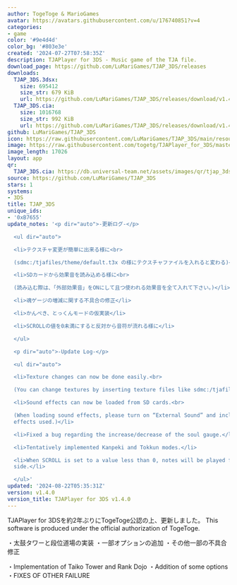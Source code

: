 ```yaml
---
author: TogeToge & MarioGames
avatar: https://avatars.githubusercontent.com/u/176740851?v=4
categories:
- game
color: '#9e4d4d'
color_bg: '#803e3e'
created: '2024-07-27T07:58:35Z'
description: TJAPlayer for 3DS - Music game of the TJA file.
download_page: https://github.com/LuMariGames/TJAP_3DS/releases
downloads:
  TJAP_3DS.3dsx:
    size: 695412
    size_str: 679 KiB
    url: https://github.com/LuMariGames/TJAP_3DS/releases/download/v1.4.0/TJAP_3DS.3dsx
  TJAP_3DS.cia:
    size: 1016768
    size_str: 992 KiB
    url: https://github.com/LuMariGames/TJAP_3DS/releases/download/v1.4.0/TJAP_3DS.cia
github: LuMariGames/TJAP_3DS
icon: https://raw.githubusercontent.com/LuMariGames/TJAP_3DS/main/resource/icon.png
image: https://raw.githubusercontent.com/togetg/TJAPlayer_for_3DS/master/resource/banner.png
image_length: 17026
layout: app
qr:
  TJAP_3DS.cia: https://db.universal-team.net/assets/images/qr/tjap_3ds-cia.png
source: https://github.com/LuMariGames/TJAP_3DS
stars: 1
systems:
- 3DS
title: TJAP_3DS
unique_ids:
- '0xB7655'
update_notes: '<p dir="auto">-更新ログ-</p>

  <ul dir="auto">

  <li>テクスチャ変更が簡単に出来る様に<br>

  (sdmc:/tjafiles/theme/default.t3x の様にテクスチャファイルを入れると変わる)</li>

  <li>SDカードから効果音を読み込める様に<br>

  (読み込む際は、「外部効果音」をONにして且つ使われる効果音を全て入れて下さい。)</li>

  <li>魂ゲージの増減に関する不具合の修正</li>

  <li>かんぺき、とっくんモードの仮実装</li>

  <li>SCROLLの値を0未満にすると反対から音符が流れる様に</li>

  </ul>

  <p dir="auto">-Update Log-</p>

  <ul dir="auto">

  <li>Texture changes can now be done easily.<br>

  (You can change textures by inserting texture files like sdmc:/tjafiles/theme/default.t3x)</li>

  <li>Sound effects can now be loaded from SD cards.<br>

  (When loading sound effects, please turn on “External Sound” and include all sound
  effects used.)</li>

  <li>Fixed a bug regarding the increase/decrease of the soul gauge.</li>

  <li>Tentatively implemented Kanpeki and Tokkun modes.</li>

  <li>When SCROLL is set to a value less than 0, notes will be played from the opposite
  side.</li>

  </ul>'
updated: '2024-08-22T05:35:31Z'
version: v1.4.0
version_title: TJAPlayer for 3DS v1.4.0
---
```

TJAPlayer for 3DSを約2年ぶりにTogeToge公認の上、更新しました。
This software is produced under the official authorization of TogeToge.

・太鼓タワーと段位道場の実装
・一部オプションの追加
・その他一部の不具合修正

・Implementation of Taiko Tower and Rank Dojo
・Addition of some options
・FIXES OF OTHER FAILURE